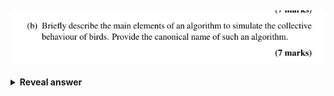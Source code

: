## <img src="../../../../../media/paste-0ce815149345d9cd00e787a9eae5e08405187cdc.jpg">
<details>
<summary><b>Reveal answer</b></summary>
<img src="../../../../../media/paste-eedbc35d79bd9fbc6eaf585c550f7c7256ad1ae2.jpg">
</details>
